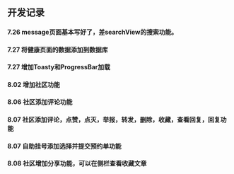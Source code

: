 ## 开发记录
#### 7.26 message页面基本写好了，差searchView的搜索功能。


#### 7.27 将健康页面的数据添加到数据库
#### 7.27 增加Toasty和ProgressBar加载

#### 8.02 增加社区功能

#### 8.06 社区添加评论功能

#### 8.07 社区添加评论，点赞，点灭，举报，转发，删除，收藏，查看回复，回复功能

#### 8.07 自助挂号添加选择并提交预约单功能

#### 8.08 社区增加分享功能，可以在侧栏查看收藏文章
